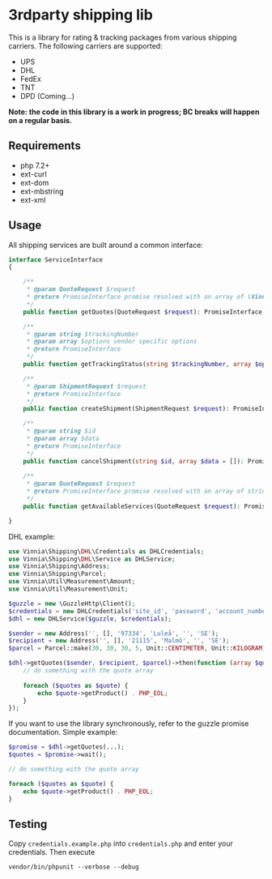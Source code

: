 # 3rdparty shipping lib
This is a library for rating & tracking packages from various shipping carriers.
The following carriers are supported:
- UPS
- DHL
- FedEx
- TNT
- DPD (Coming...)

**Note: the code in this library is a work in progress; BC breaks will happen on a regular basis.**

## Requirements
- php 7.2+
- ext-curl
- ext-dom
- ext-mbstring
- ext-xml

## Usage
All shipping services are built around a common interface:
```php
interface ServiceInterface
{

    /**
     * @param QuoteRequest $request
     * @return PromiseInterface promise resolved with an array of \Vinnia\Shipping\Quote on success
     */
    public function getQuotes(QuoteRequest $request): PromiseInterface;

    /**
     * @param string $trackingNumber
     * @param array $options vendor specific options
     * @return PromiseInterface
     */
    public function getTrackingStatus(string $trackingNumber, array $options = []): PromiseInterface;

    /**
     * @param ShipmentRequest $request
     * @return PromiseInterface
     */
    public function createShipment(ShipmentRequest $request): PromiseInterface;

    /**
     * @param string $id
     * @param array $data
     * @return PromiseInterface
     */
    public function cancelShipment(string $id, array $data = []): PromiseInterface;
    
    /**
     * @param QuoteRequest $request
     * @return PromiseInterface promise resolved with an array of strings
     */
    public function getAvailableServices(QuoteRequest $request): PromiseInterface;

}

```

DHL example:

```php
use Vinnia\Shipping\DHL\Credentials as DHLCredentials;
use Vinnia\Shipping\DHL\Service as DHLService;
use Vinnia\Shipping\Address;
use Vinnia\Shipping\Parcel;
use Vinnia\Util\Measurement\Amount;
use Vinnia\Util\Measurement\Unit;

$guzzle = new \GuzzleHttp\Client();
$credentials = new DHLCredentials('site_id', 'password', 'account_number');
$dhl = new DHLService($guzzle, $credentials);

$sender = new Address('', [], '97334', 'Luleå', '', 'SE');
$recipient = new Address('', [], '21115', 'Malmö', '', 'SE');
$parcel = Parcel::make(30, 30, 30, 5, Unit::CENTIMETER, Unit::KILOGRAM);

$dhl->getQuotes($sender, $recipient, $parcel)->then(function (array $quotes) {
    // do something with the quote array
    
    foreach ($quotes as $quote) {
        echo $quote->getProduct() . PHP_EOL;
    }
});

```
If you want to use the library synchronously, refer to the guzzle promise documentation. Simple example:
```php
$promise = $dhl->getQuotes(...);
$quotes = $promise->wait();

// do something with the quote array

foreach ($quotes as $quote) {
    echo $quote->getProduct() . PHP_EOL;
}
```

## Testing
Copy `credentials.example.php` into `credentials.php` and enter your credentials. Then execute
```
vendor/bin/phpunit --verbose --debug
```

